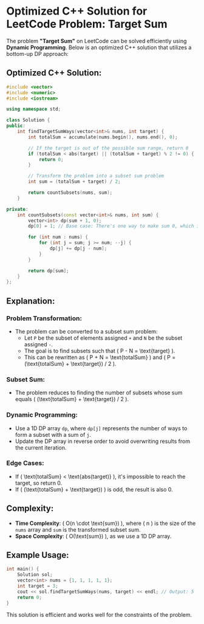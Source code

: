 # Optimized C++ Solution for LeetCode Problem: Target Sum

The problem **"Target Sum"** on LeetCode can be solved efficiently using **Dynamic Programming**. Below is an optimized C++ solution that utilizes a bottom-up DP approach:

## Optimized C++ Solution:

```cpp
#include <vector>
#include <numeric>
#include <iostream>

using namespace std;

class Solution {
public:
    int findTargetSumWays(vector<int>& nums, int target) {
        int totalSum = accumulate(nums.begin(), nums.end(), 0);

        // If the target is out of the possible sum range, return 0
        if (totalSum < abs(target) || (totalSum + target) % 2 != 0) {
            return 0;
        }

        // Transform the problem into a subset sum problem
        int sum = (totalSum + target) / 2;

        return countSubsets(nums, sum);
    }

private:
    int countSubsets(const vector<int>& nums, int sum) {
        vector<int> dp(sum + 1, 0);
        dp[0] = 1; // Base case: There's one way to make sum 0, which is using no elements.

        for (int num : nums) {
            for (int j = sum; j >= num; --j) {
                dp[j] += dp[j - num];
            }
        }

        return dp[sum];
    }
};
```

## Explanation:

### Problem Transformation:
- The problem can be converted to a subset sum problem:
  - Let `P` be the subset of elements assigned `+` and `N` be the subset assigned `-`.
  - The goal is to find subsets such that \( P - N = \text{target} \).
  - This can be rewritten as \( P + N = \text{totalSum} \) and \( P = (\text{totalSum} + \text{target}) / 2 \).

### Subset Sum:
- The problem reduces to finding the number of subsets whose sum equals \( (\text{totalSum} + \text{target}) / 2 \).

### Dynamic Programming:
- Use a 1D DP array `dp`, where `dp[j]` represents the number of ways to form a subset with a sum of `j`.
- Update the DP array in reverse order to avoid overwriting results from the current iteration.

### Edge Cases:
- If \( \text{totalSum} < \text{abs(target)} \), it's impossible to reach the target, so return 0.
- If \( (\text{totalSum} + \text{target}) \) is odd, the result is also 0.

## Complexity:
- **Time Complexity**: \( O(n \cdot \text{sum}) \), where \( n \) is the size of the `nums` array and `sum` is the transformed subset sum.
- **Space Complexity**: \( O(\text{sum}) \), as we use a 1D DP array.

## Example Usage:

```cpp
int main() {
    Solution sol;
    vector<int> nums = {1, 1, 1, 1, 1};
    int target = 3;
    cout << sol.findTargetSumWays(nums, target) << endl; // Output: 5
    return 0;
}
```

This solution is efficient and works well for the constraints of the problem.
